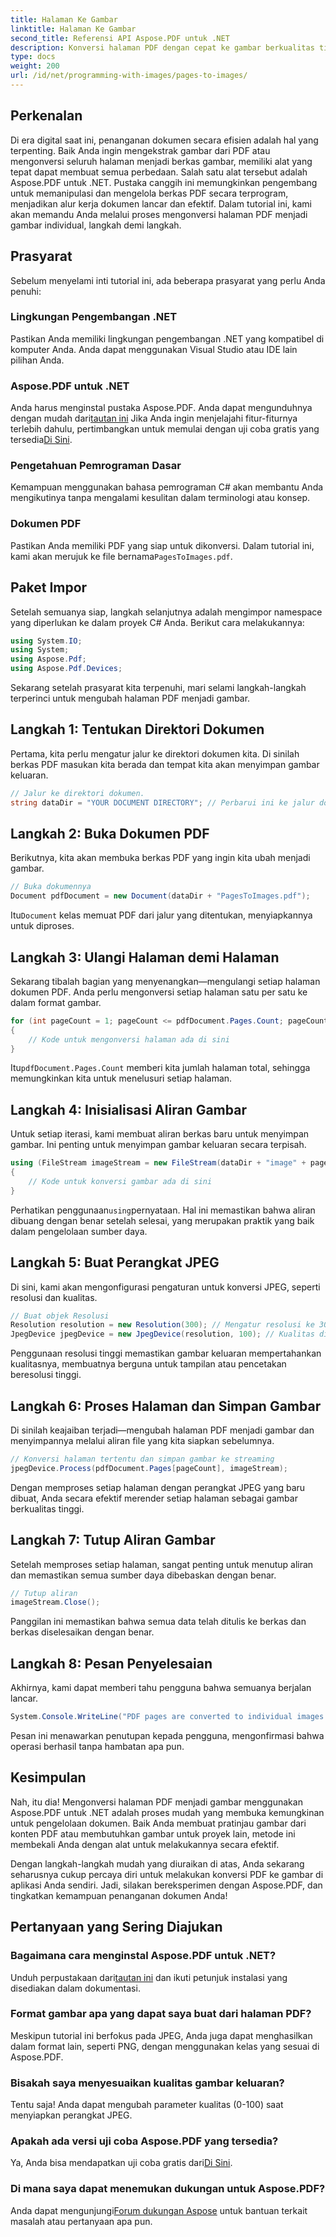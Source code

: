 ```yaml
---
title: Halaman Ke Gambar
linktitle: Halaman Ke Gambar
second_title: Referensi API Aspose.PDF untuk .NET
description: Konversi halaman PDF dengan cepat ke gambar berkualitas tinggi menggunakan Aspose.PDF untuk .NET dengan panduan langkah demi langkah yang komprehensif ini.
type: docs
weight: 200
url: /id/net/programming-with-images/pages-to-images/
---
```

## Perkenalan

Di era digital saat ini, penanganan dokumen secara efisien adalah hal yang terpenting. Baik Anda ingin mengekstrak gambar dari PDF atau mengonversi seluruh halaman menjadi berkas gambar, memiliki alat yang tepat dapat membuat semua perbedaan. Salah satu alat tersebut adalah Aspose.PDF untuk .NET. Pustaka canggih ini memungkinkan pengembang untuk memanipulasi dan mengelola berkas PDF secara terprogram, menjadikan alur kerja dokumen lancar dan efektif. Dalam tutorial ini, kami akan memandu Anda melalui proses mengonversi halaman PDF menjadi gambar individual, langkah demi langkah.

## Prasyarat

Sebelum menyelami inti tutorial ini, ada beberapa prasyarat yang perlu Anda penuhi:

### Lingkungan Pengembangan .NET

Pastikan Anda memiliki lingkungan pengembangan .NET yang kompatibel di komputer Anda. Anda dapat menggunakan Visual Studio atau IDE lain pilihan Anda.

### Aspose.PDF untuk .NET

 Anda harus menginstal pustaka Aspose.PDF. Anda dapat mengunduhnya dengan mudah dari[tautan ini](https://releases.aspose.com/pdf/net/) Jika Anda ingin menjelajahi fitur-fiturnya terlebih dahulu, pertimbangkan untuk memulai dengan uji coba gratis yang tersedia[Di Sini](https://releases.aspose.com/).

### Pengetahuan Pemrograman Dasar

Kemampuan menggunakan bahasa pemrograman C# akan membantu Anda mengikutinya tanpa mengalami kesulitan dalam terminologi atau konsep.

### Dokumen PDF

 Pastikan Anda memiliki PDF yang siap untuk dikonversi. Dalam tutorial ini, kami akan merujuk ke file bernama`PagesToImages.pdf`.

## Paket Impor

Setelah semuanya siap, langkah selanjutnya adalah mengimpor namespace yang diperlukan ke dalam proyek C# Anda. Berikut cara melakukannya:

```csharp
using System.IO;
using System;
using Aspose.Pdf;
using Aspose.Pdf.Devices;
```

Sekarang setelah prasyarat kita terpenuhi, mari selami langkah-langkah terperinci untuk mengubah halaman PDF menjadi gambar.

## Langkah 1: Tentukan Direktori Dokumen

Pertama, kita perlu mengatur jalur ke direktori dokumen kita. Di sinilah berkas PDF masukan kita berada dan tempat kita akan menyimpan gambar keluaran.

```csharp
// Jalur ke direktori dokumen.
string dataDir = "YOUR DOCUMENT DIRECTORY"; // Perbarui ini ke jalur dokumen Anda
```

## Langkah 2: Buka Dokumen PDF

Berikutnya, kita akan membuka berkas PDF yang ingin kita ubah menjadi gambar.

```csharp
// Buka dokumennya
Document pdfDocument = new Document(dataDir + "PagesToImages.pdf");
```

 Itu`Document` kelas memuat PDF dari jalur yang ditentukan, menyiapkannya untuk diproses.

## Langkah 3: Ulangi Halaman demi Halaman

Sekarang tibalah bagian yang menyenangkan—mengulangi setiap halaman dokumen PDF. Anda perlu mengonversi setiap halaman satu per satu ke dalam format gambar.

```csharp
for (int pageCount = 1; pageCount <= pdfDocument.Pages.Count; pageCount++)
{
    // Kode untuk mengonversi halaman ada di sini
}
```

 Itu`pdfDocument.Pages.Count` memberi kita jumlah halaman total, sehingga memungkinkan kita untuk menelusuri setiap halaman.

## Langkah 4: Inisialisasi Aliran Gambar

Untuk setiap iterasi, kami membuat aliran berkas baru untuk menyimpan gambar. Ini penting untuk menyimpan gambar keluaran secara terpisah.

```csharp
using (FileStream imageStream = new FileStream(dataDir + "image" + pageCount + "_out" + ".jpg", FileMode.Create))
{
    // Kode untuk konversi gambar ada di sini
}
```

 Perhatikan penggunaan`using`pernyataan. Hal ini memastikan bahwa aliran dibuang dengan benar setelah selesai, yang merupakan praktik yang baik dalam pengelolaan sumber daya.

## Langkah 5: Buat Perangkat JPEG

Di sini, kami akan mengonfigurasi pengaturan untuk konversi JPEG, seperti resolusi dan kualitas.

```csharp
// Buat objek Resolusi
Resolution resolution = new Resolution(300); // Mengatur resolusi ke 300 DPI
JpegDevice jpegDevice = new JpegDevice(resolution, 100); // Kualitas ditetapkan ke 100
```

Penggunaan resolusi tinggi memastikan gambar keluaran mempertahankan kualitasnya, membuatnya berguna untuk tampilan atau pencetakan beresolusi tinggi.

## Langkah 6: Proses Halaman dan Simpan Gambar

Di sinilah keajaiban terjadi—mengubah halaman PDF menjadi gambar dan menyimpannya melalui aliran file yang kita siapkan sebelumnya.

```csharp
// Konversi halaman tertentu dan simpan gambar ke streaming
jpegDevice.Process(pdfDocument.Pages[pageCount], imageStream);
```

Dengan memproses setiap halaman dengan perangkat JPEG yang baru dibuat, Anda secara efektif merender setiap halaman sebagai gambar berkualitas tinggi.

## Langkah 7: Tutup Aliran Gambar

Setelah memproses setiap halaman, sangat penting untuk menutup aliran dan memastikan semua sumber daya dibebaskan dengan benar.

```csharp
// Tutup aliran
imageStream.Close();
```

Panggilan ini memastikan bahwa semua data telah ditulis ke berkas dan berkas diselesaikan dengan benar.

## Langkah 8: Pesan Penyelesaian

Akhirnya, kami dapat memberi tahu pengguna bahwa semuanya berjalan lancar.

```csharp
System.Console.WriteLine("PDF pages are converted to individual images successfully!");
```

Pesan ini menawarkan penutupan kepada pengguna, mengonfirmasi bahwa operasi berhasil tanpa hambatan apa pun.

## Kesimpulan

Nah, itu dia! Mengonversi halaman PDF menjadi gambar menggunakan Aspose.PDF untuk .NET adalah proses mudah yang membuka kemungkinan untuk pengelolaan dokumen. Baik Anda membuat pratinjau gambar dari konten PDF atau membutuhkan gambar untuk proyek lain, metode ini membekali Anda dengan alat untuk melakukannya secara efektif.

Dengan langkah-langkah mudah yang diuraikan di atas, Anda sekarang seharusnya cukup percaya diri untuk melakukan konversi PDF ke gambar di aplikasi Anda sendiri. Jadi, silakan bereksperimen dengan Aspose.PDF, dan tingkatkan kemampuan penanganan dokumen Anda!

## Pertanyaan yang Sering Diajukan

### Bagaimana cara menginstal Aspose.PDF untuk .NET?
 Unduh perpustakaan dari[tautan ini](https://releases.aspose.com/pdf/net/) dan ikuti petunjuk instalasi yang disediakan dalam dokumentasi.

### Format gambar apa yang dapat saya buat dari halaman PDF?
Meskipun tutorial ini berfokus pada JPEG, Anda juga dapat menghasilkan dalam format lain, seperti PNG, dengan menggunakan kelas yang sesuai di Aspose.PDF.

### Bisakah saya menyesuaikan kualitas gambar keluaran?
Tentu saja! Anda dapat mengubah parameter kualitas (0-100) saat menyiapkan perangkat JPEG.

### Apakah ada versi uji coba Aspose.PDF yang tersedia?
 Ya, Anda bisa mendapatkan uji coba gratis dari[Di Sini](https://releases.aspose.com/).

### Di mana saya dapat menemukan dukungan untuk Aspose.PDF?
 Anda dapat mengunjungi[Forum dukungan Aspose](https://forum.aspose.com/c/pdf/10) untuk bantuan terkait masalah atau pertanyaan apa pun.